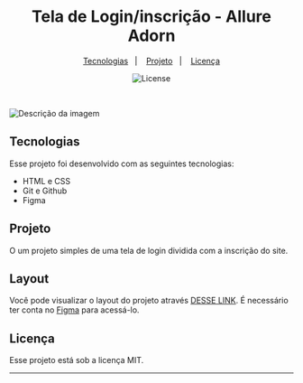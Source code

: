<h1 align="center"> Tela de Login/inscrição - Allure Adorn </h1>

<p align="center">
  <a href="#-tecnologias">Tecnologias</a>&nbsp;&nbsp;&nbsp;|&nbsp;&nbsp;&nbsp;
  <a href="#-projeto">Projeto</a>&nbsp;&nbsp;&nbsp;|&nbsp;&nbsp;&nbsp;
  <a href="#memo-licença">Licença</a>
</p>

<p align="center">
  <img alt="License" src="https://img.shields.io/static/v1?label=license&message=MIT&color=49AA26&labelColor=000000">
</p>

<br>

![Descrição da imagem](/assets/mockuuups-free-macbook-pro-mockup-on-stone-pedestal%20-%20Copia%20(2).jpeg)

## Tecnologias

Esse projeto foi desenvolvido com as seguintes tecnologias:

- HTML e CSS
- Git e Github
- Figma

## Projeto

O  um projeto simples de uma tela de login dividida com a inscrição do site.

## Layout

Você pode visualizar o layout do projeto através [DESSE LINK](https://www.figma.com/community/file/1374130661459374971/web-login). É necessário ter conta no [Figma](https://figma.com) para acessá-lo.

## Licença

Esse projeto está sob a licença MIT.

---
